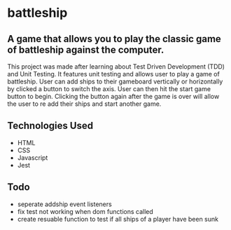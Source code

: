 # battleship

## A game that allows you to play the classic game of battleship against the computer.

This project was made after learning about Test Driven Development (TDD) and Unit Testing. It features unit testing and allows user to play a game of battleship. User can add ships to their gameboard vertically or horizontally by clicked a button to switch the axis. User can then hit the start game button to begin. Clicking the button again after the game is over will allow the user to re add their ships and start another game.

## Technologies Used
- HTML
- CSS
- Javascript
- Jest

## Todo

- seperate addship event listeners
- fix test not working when dom functions called
- create resuable function to test if all ships of a player have been sunk
